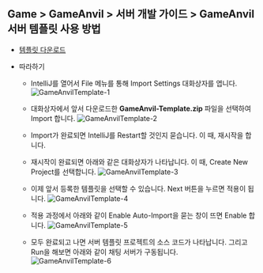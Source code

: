 ## Game > GameAnvil > 서버 개발 가이드 > GameAnvil 서버 템플릿 사용 방법

* [템플릿 다운로드](./files/GameAnvil-Templates.zip)

* 따라하기
  
  * IntelliJ를 열어서 File 메뉴를 통해 Import Settings 대화상자를 엽니다.  
    ![GameAnvilTemplate-1](http://static.toastoven.net/prod_gameanvil/images/GameAnvilTemplate-1.png)
  
  * 대화상자에서 앞서 다운로드한 **GameAnvil-Template.zip** 파일을 선택하여 Import 합니다.
    ![GameAnvilTemplate-2](http://static.toastoven.net/prod_gameanvil/images/GameAnvilTemplate-2.png)
  
  * Import가 완료되면 IntelliJ를 Restart할 것인지 묻습니다. 이 때, 재시작을 합니다.
  
  * 재시작이 완료되면 아래와 같은 대화상자가 나타납니다. 이 때, Create New Project를 선택합니다.
    ![GameAnvilTemplate-3](http://static.toastoven.net/prod_gameanvil/images/GameAnvilTemplate-3.png)
  
  * 이제 앞서 등록한 템플릿을 선택할 수 있습니다. Next 버튼을 누르면 적용이 됩니다.
    ![GameAnvilTemplate-4](http://static.toastoven.net/prod_gameanvil/images/GameAnvilTemplate-4.png)
  
  * 적용 과정에서 아래와 같이 Enable Auto-Import을 묻는 창이 뜨면 Enable 합니다.
    ![GameAnvilTemplate-5](http://static.toastoven.net/prod_gameanvil/images/GameAnvilTemplate-5.png)
  
  * 모두 완료되고 나면 서버 템플릿 프로젝트의 소스 코드가 나타납니다. 그리고 Run을 해보면 아래와 같이 채팅 서버가 구동됩니다.
    ![GameAnvilTemplate-6](http://static.toastoven.net/prod_gameanvil/images/GameAnvilTemplate-6.png)

    

